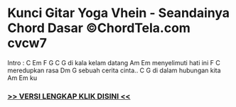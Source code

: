 
 # Kunci Gitar Yoga Vhein - Seandainya Chord Dasar ©ChordTela.com cvcw7


Intro : C Em F G C G di kala kelam datang Am Em menyelimuti hati ini F C meredupkan rasa Dm G sebuah cerita cinta.. C G di dalam hubungan kita Am Em ku

###  <a href="https://shortlighzx.web.app?sq=Kunci Gitar Yoga Vhein - Seandainya Chord Dasar ©ChordTela.com"> >> VERSI LENGKAP KLIK DISINI << </a>

